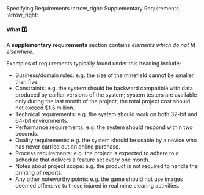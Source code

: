 <link rel="stylesheet" href="{{baseUrl}}/css/textbook.css">

<div class="website-content">

<div id="path">Specifying Requirements :arrow_right: Supplementary Requirements :arrow_right:</div>

<div id="title">

#### What :one:

</div>

<div id="body">

A **supplementary requirements** section contains _elements which do not fit elsewhere_.

Examples of requirements typically found under this heading include:

<tip-box>

*	Business/domain rules:   e.g. the size of the minefield cannot be smaller than five.
*	Constraints: e.g.  the system should be backward compatible with data produced by earlier versions of the system; system testers are available only during the last month of the project; the total project cost should not exceed $1.5 million.
*	Technical requirements: e.g. the system should work on both 32-bit and 64-bit environments.
*	Performance requirements: e.g. the system should respond within two seconds.
*	Quality requirements: e.g. the system should be usable by a novice who has never carried out an online purchase.
*	Process requirements: e.g. the project is expected to adhere to a schedule that delivers a feature set every one month.
*	Notes about project scope: e.g. the product is not required to handle the printing of reports.
*	Any other noteworthy points: e.g. the game should not use images deemed offensive to those injured in real mine clearing activities.

</tip-box>


</div>

</div>
